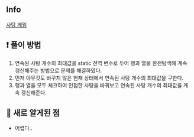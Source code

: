 ## Info
<a href="https://www.acmicpc.net/problem/3085" rel="nofollow">사탕 게임</a>

## ❗ 풀이 방법
1. 연속된 사탕 개수의 최대값을 static 전역 변수로 두어 행과 열을 완전탐색해 계속 갱신해주는 방법으로 문제를 해결하였다. 
2. 먼저 아무것도 바꾸지 않은 현재 상태에서 연속된 사탕 개수의 최대값을 구한다.
3. 행과 열을 모두 체크하여 인접한 사탕을 바꿔보고 연속된 사탕 개수의 최대값을 계속 갱신해준다.

## 🙂 새로 알게된 점

* 어렵다..

